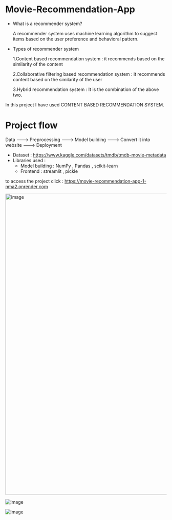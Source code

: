 # Movie-Recommendation-App
- What is a recommender system?
  
  A recommender system uses machine learning algorithm to suggest items based on the user preference and behavioral pattern.
- Types of recommender system
  
  1.Content based recommendation system : it recommends based on the similarity of the content
  
  2.Collaborative filtering based recommendation system : it recommends content based on the similarity of the user
  
  3.Hybrid recommendation system : It is the combination of the above two.


In this project I have used CONTENT BASED RECOMMENDATION SYSTEM.
 # Project flow
 Data ---> Preprocessing ---> Model building ---> Convert it into website ---> Deployment 

- Dataset : https://www.kaggle.com/datasets/tmdb/tmdb-movie-metadata
- Libraries used :
  - Model building  : NumPy , Pandas , scikit-learn
  - Frontend : streamlit , pickle

to access the project click : https://movie-recommendation-app-1-nma2.onrender.com

<img width="942" alt="image" src="https://github.com/user-attachments/assets/c25d7ca3-f174-4560-9e80-1cf890e66725" /> 

![image](https://github.com/user-attachments/assets/34bdbf22-ad06-434c-873d-da6458314dfc) 

![image](https://github.com/user-attachments/assets/e8519b33-e1e3-4b3a-9f79-28a40dfe1361)

